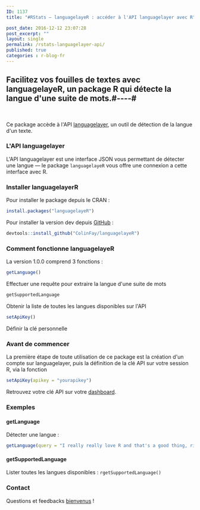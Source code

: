 ```yaml
---
ID: 1137
title: "#RStats — languagelayeR : accéder à l'API languagelayer avec R"

post_date: 2016-12-12 23:07:28
post_excerpt: ""
layout: single
permalink: /rstats-languagelayer-api/
published: true
categories : r-blog-fr
---
```

## Facilitez vos fouilles de textes avec languagelayeR, un package R qui détecte la langue d'une suite de mots.#----#
&nbsp;

Ce package accède à l'API <a href="https://languagelayer.com/" target="_blank">languagelayer</a>, un outil de détection de la langue d'un texte.
### L'API languagelayer
L'API languagelayer est une interface JSON vous permettant de détecter une langue — le package `languagelayeR` vous offre une connexion a cette interface avec R.

### Installer languagelayerR
Pour installer le package depuis le CRAN :
```r
install.packages("languagelayeR")
```

Pour installer la version dev depuis <a href="https://github.com/ColinFay" target="_blank">GitHub</a>  :
```r
devtools::install_github("ColinFay/languagelayeR")
```

### Comment fonctionne languagelayeR
La version 1.0.0 comprend 3 fonctions :
```r 
getLanguage()
``` 
Effectuer une requête pour extraire la langue d'une suite de mots
```r 
getSupportedLanguage
``` 
Obtenir la liste de toutes les langues disponibles sur l'API</li>

```r 
setApiKey()
``` 
Définir la clé personnelle

### Avant de commencer
La première étape de toute utilisation de ce package est la création d'un compte sur languagelayer, puis la définition de la clé API sur votre session R, via la fonction 
```r 
setApiKey(apikey = "yourapikey")
```

Retrouvez votre clé API sur votre <a href="https://languagelayer.com/dashboard">dashboard</a>.

### Exemples
#### getLanguage
Détecter une langue :
```r
getLanguage(query = "I really really love R and that's a good thing, right?")
```
#### getSupportedLanguage
Lister toutes les langues disponibles :
```rgetSupportedLanguage()```

### Contact
Questions et feedbacks <a href="mailto:contact@colinfay.me" target="_blank">bienvenus</a> !



